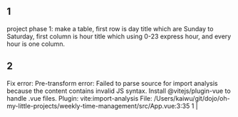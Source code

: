 ## 1
project phase 1:
make a table,
first row is day title which are Sunday to Saturday,
first column is hour title which using 0-23 express hour, and every hour is one column.

## 2
Fix error:
Pre-transform error: Failed to parse source for import analysis because the content contains invalid JS syntax. Install @vitejs/plugin-vue to handle .vue files.
  Plugin: vite:import-analysis
  File: /Users/kaiwu/git/dojo/oh-my-little-projects/weekly-time-management/src/App.vue:3:35
  1  |  <template>
  2  |    <div id="app">
  3  |      <h1>Weekly Time Management</h1>
     |                                     ^
  4  |      <div class="table-container">
  5  |        <table class="time-table">

## 3
make user can edit fields, but exclude first row and column.

## 4
after user edit the field, it would randomly attach color in background,
all background color should not be too bright.

## 5
use same color when fields content are same,
and do not use duplicated color.

## 6
add a little button on the top right side and named: "clear all" ,
its function is clear all fields content.

## 7
add a little button on the top right side, named: "export" ,
its function is export table as a png picture.

## 8
always export all table content, not just the screen.

## 9
modify button "Export" to "Export PNG",
and add another two buttons on the top right side,
one is "Export JSON", its function is export content as json format file,
the other is "Import JSON", its function is import json file from "Export JSON"'s output.

## 10
Now, I want to create a area at the footer,
which summarize different field content and sort by bigger time block,
and shows like:
Sleep: 5 hr
Reading: 4 hr

## 11
I want to select a area and edit them one time,
the opertaion step is
1. click and hold to select a square area
2. edit one field among them
3. adjust content all selected area fields

## 12
move buttons to page bottom, and surround them with css like Time Summary.

## 13
time to refactor, but before refactoring, we need to add some unit test.
now, you cannot edit App.vue,
and add tests for all business logic, but not UIUX,
make an example: same field content should have same background color, time summary should correct.

## 14
we should refactor now,
split App.vue to different components: title, table, time summary, actions.
And do not modify unit tests, let them failed, it's okay.

## 15
All unit tests are successful, that's weird,
I found you didn't move bussiness logic into their component,
let's modify.
after modification, our unit tests should have some errors.
